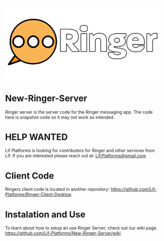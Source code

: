 ![Ringer Logo](https://github.com/Lif-Platforms/Ringer-Client-Windows/blob/main/.github/Ringerlogo.png)
# New-Ringer-Server
Ringer server is the server code for the Ringer messaging app. The code here is snapshot code so it may not work as intended. 

# HELP WANTED
Lif Platforms is looking for contributers for Ringer and other services from Lif. If you are interested please reach out at: Lif.Platforms@gmail.com

# Client Code
Ringers client code is located in another repository: https://github.com/Lif-Platforms/Ringer-Client-Desktop

# Instalation and Use
To learn about how to setup an use Ringer Server, check out our wiki page.
https://github.com/Lif-Platforms/New-Ringer-Server/wiki 
